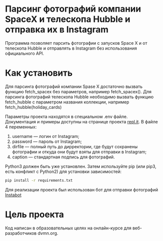 
# Парсинг фотографий компании SpaceX и телескопа Hubble и отправка их в Instagram

Программа позволяет парсить фотографии с запусков Space X и от телескопа Hubble и отправлять в Instagram без использования официального API.

# Как установить

Для парсинга фотографий компании Spase X достаточно вызвать функцию fetch_spacex без параметров, например fetch_spacex(). 
Для парсинга фотографий телескопа Hubble необходимо вызвать функцию fetch_hubble с параметром названия коллекции, например fetch_hubble(holiday_cards)

Параметры проекта находятся в специальном .env файле. Документация и примеры доступны на странице проекта [repl.it](https://repl.it/site/docs/repls/secret-keys).
В файле 4 переменных:
1) username — логин от Instagram;
2) password — пароль от Instagram;
3) dirfile — полный путь до дирректории, где будут сохранены фотографии и откуда они будут взяты для отправки в Instagram;
4) caption — стандартная подпись для фотографий.

Python3 должен быть уже установлен. Затем используйте pip (или pip3, есть конфликт с Python2) для установки зависимостей:
```sh
pip install -r requirements.txt
```
Для реализации проекта был использован бот для отправки фотографий [Instabot](https://github.com/instagrambot) 


# Цель проекта

Код написан в образовательных целях на онлайн-курсе для веб-разработчиков dvmn.org.
